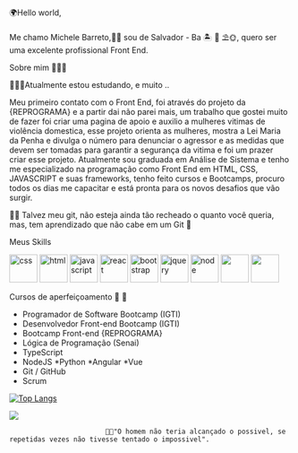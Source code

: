🌍Hello world,

Me chamo Michele Barreto,👧🏽 sou de Salvador - Ba 🏝 🌊 ⛱🌞, quero ser uma excelente profissional Front End.

Sobre mim 👩🏽‍🎓

👩🏽‍💻Atualmente estou estudando, e muito ..

Meu primeiro contato com o Front End, foi através do projeto da {REPROGRAMA} e a partir dai não parei mais, um trabalho que gostei muito de fazer foi criar uma pagina de apoio e auxilio a mulheres vitimas de violência domestica, esse projeto orienta as mulheres, mostra a Lei Maria da Penha e divulga o número para denunciar o agressor e as medidas que devem ser tomadas para garantir a segurança da vitima e foi um prazer criar esse projeto.
Atualmente sou graduada em Análise de Sistema e tenho me especializado na programação como Front End em HTML, CSS, JAVASCRIPT e suas frameworks, tenho feito cursos e Bootcamps, procuro todos os dias me capacitar e está pronta para os novos desafios que vão surgir.

👩‍💻 Talvez meu git, não esteja ainda tão recheado o quanto você queria, mas, tem aprendizado que não cabe em um Git 🥰



Meus Skills

<img src="https://icongr.am/devicon/css3-original.svg?size=125&color=currentColor" alt="css" width="50" height="50" style="max-width:100%"></img>
<img src= "https://icongr.am/devicon/html5-original-wordmark.svg?size=125&color=currentColor" alt="html" width="50" height="50" style="max-width:100%"></img>
<img src= "https://icongr.am/devicon/javascript-original.svg?size=125&color=currentColor" alt="javascript" width="50" height="50" style="max-width:100%"></img>
<img src= "https://icongr.am/devicon/react-original-wordmark.svg?size=125&color=currentColor" alt="react" width="50" height="50" style="max-width:100%"></img>
<img src= "https://icongr.am/devicon/bootstrap-plain-wordmark.svg?size=125&color=c809e1" alt="bootstrap" width="50" height="50" style="max-width:100%"></img>
<img src= "https://icongr.am/devicon/jquery-plain-wordmark.svg?size=125&color=0312e2" alt="jquery" width="50" height="50" style="max-width:100%"></img>
<img src= "https://icongr.am/devicon/nodejs-plain-wordmark.svg?size=125&color=f9f6f6" alt="node" width="50" height="50" style="max-width:100%"></img>
<img src= "https://icongr.am/devicon/git-plain.svg?size=125&color=750800" width="50" height="50" style="max-width:100%"></img>
<img src= "https://icongr.am/devicon/mysql-original-wordmark.svg?size=125&color=0312e2" width="50" height="50" style="max-width:100%"></img>


Cursos de aperfeiçoamento  📘 💾
* Programador de Software Bootcamp (IGTI)
* Desenvolvedor Front-end  Bootcamp (IGTI)
* Bootcamp Front-end {REPROGRAMA}
* Lógica de Programação (Senai)
* TypeScript
* NodeJS
*Python
*Angular
*Vue
* Git / GitHub
* Scrum

[![Top Langs](https://github-readme-stats.vercel.app/api/top-langs/?username=michelebarreto&layout=compact&theme=radical)](https://github.com/michelebarreto/github-readme-stats)

<p>
  <img align="center" src="https://github-readme-stats.vercel.app/api?username=michelebarreto&show_icons=true&theme=radical"> 
 </p>



                            💪🏽"O homem não teria alcançado o possivel, se repetidas vezes não tivesse tentado o impossivel".
